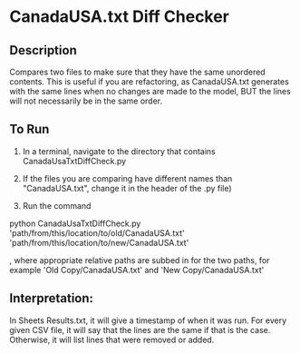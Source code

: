 # CanadaUSA.txt Diff Checker

## Description

Compares two files to make sure that they have the same unordered
contents. This is useful if you are refactoring, as CanadaUSA.txt
generates with the same lines when no changes are made to the model, BUT
the lines will not necessarily be in the same order.

## To Run

1. In a terminal, navigate to the directory that contains CanadaUsaTxtDiffCheck.py

2. If the files you are comparing have different names than "CanadaUSA.txt", change it in the header of the .py file)

3. Run the command

python CanadaUsaTxtDiffCheck.py 'path/from/this/location/to/old/CanadaUSA.txt' 'path/from/this/location/to/new/CanadaUSA.txt'

, where appropriate relative paths are subbed in for the two paths, for example 'Old Copy/CanadaUSA.txt' and 'New Copy/CanadaUSA.txt'

## Interpretation:

In Sheets Results.txt, it will give a timestamp of when it was run. For every given CSV file, it will say that the lines are the same if that is the case. Otherwise, it will list lines that were removed or added.